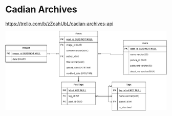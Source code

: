 # Cadian Archives
https://trello.com/b/zZcahUbL/cadian-archives-api

  
![$cadian-archives drawio bkp drawio](/erd.png)
